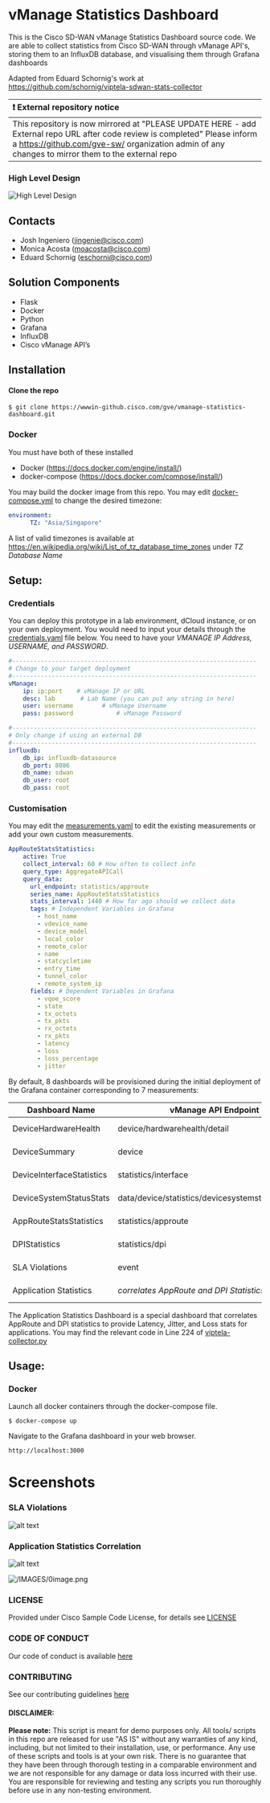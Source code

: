 # vManage Statistics Dashboard
This is the Cisco SD-WAN vManage Statistics Dashboard source code. We are able to collect statistics from Cisco SD-WAN through vManage API's, storing them to an InfluxDB database, and visualising them through Grafana dashboards

Adapted from Eduard Schornig's work at https://github.com/schornig/viptela-sdwan-stats-collector


| :exclamation:  External repository notice   |
|:---------------------------|
| This repository is now mirrored at "PLEASE UPDATE HERE - add External repo URL after code review is completed"  Please inform a https://github.com/gve-sw/ organization admin of any changes to mirror them to the external repo |

### High Level Design

![High Level Design](/IMAGES/design.png)

## Contacts
* Josh Ingeniero (jingenie@cisco.com)
* Monica Acosta (moacosta@cisco.com)
* Eduard Schornig (eschorni@cisco.com)

## Solution Components
* Flask
* Docker
* Python
* Grafana
* InfluxDB
* Cisco vManage API’s

## Installation

#### Clone the repo
```console
$ git clone https://wwwin-github.cisco.com/gve/vmanage-statistics-dashboard.git
```

### Docker
You must have both of these installed
* Docker (https://docs.docker.com/engine/install/)
* docker-compose (https://docs.docker.com/compose/install/)

You may build the docker image from this repo. You may edit [docker-compose.yml](docker-compose.yml) to change the desired timezone:
```yaml
environment:
      TZ: "Asia/Singapore"
```
A list of valid timezones is available at https://en.wikipedia.org/wiki/List_of_tz_database_time_zones under _TZ Database Name_


## Setup:
### Credentials
You can deploy this prototype in a lab environment, dCloud instance, or on your own deployment.
You would need to input your details through the [credentials.yaml](stats-collector-code/credentials.yaml) file below.
You need to have your _VMANAGE IP Address, USERNAME, and PASSWORD_. 

```yaml
#--------------------------------------------------------------------
# Change to your target deployment
#--------------------------------------------------------------------
vManage:
    ip: ip:port    # vManage IP or URL
    desc: lab       # Lab Name (you can put any string in here)
    user: username        # vManage Username
    pass: password            # vManage Password

#--------------------------------------------------------------------
# Only change if using an external DB
#--------------------------------------------------------------------
influxdb:
    db_ip: influxdb-datasource
    db_port: 8086
    db_name: sdwan
    db_user: root
    db_pass: root
```

### Customisation
You may edit the [measurements.yaml](stats-collector-code/measurements.yaml) to edit the existing measurements
or add your own custom measurements. 

```yaml
AppRouteStatsStatistics:
    active: True
    collect_interval: 60 # How often to collect info
    query_type: AggregateAPICall
    query_data:
      url_endpoint: statistics/approute
      series_name: AppRouteStatsStatistics
      stats_interval: 1440 # How far ago should we collect data
      tags: # Independent Variables in Grafana
        - host_name
        - vdevice_name
        - device_model
        - local_color
        - remote_color
        - name
        - statcycletime
        - entry_time
        - tunnel_color
        - remote_system_ip
      fields: # Dependent Variables in Grafana
        - vqoe_score
        - state
        - tx_octets
        - tx_pkts
        - rx_octets
        - rx_pkts
        - latency
        - loss
        - loss_percentage
        - jitter
```

By default, 8 dashboards will be provisioned during the initial deployment of the Grafana container corresponding to 
7 measurements:

| Dashboard Name            | vManage API Endpoint                                | Frequency   |
|---------------------------|-----------------------------------------------------|-------------|
| DeviceHardwareHealth      | device/hardwarehealth/detail                        | 60 seconds  |
| DeviceSummary             | device                                              | 60 seconds  |
| DeviceInterfaceStatistics | statistics/interface                                | 600 seconds |
| DeviceSystemStatusStats   | data/device/statistics/devicesystemstatusstatistics | 600 seconds |
| AppRouteStatsStatistics   | statistics/approute                                 | 60 seconds  |
| DPIStatistics             | statistics/dpi                                      | 60 seconds  |
| SLA Violations            | event                                               | 60 seconds  |
| Application Statistics    | _correlates AppRoute and DPI Statistics_            | 60 seconds  |

The Application Statistics Dashboard is a special dashboard that correlates AppRoute and DPI statistics
to provide Latency, Jitter, and Loss stats for applications. You may find the relevant code in Line 224 of
[viptela-collector.py](stats-collector-code/viptela-collector.py)

## Usage:

### Docker
Launch all docker containers through the docker-compose file.
```commandline
$ docker-compose up
```

Navigate to the Grafana dashboard in your web browser.
```
http://localhost:3000
```

# Screenshots

### SLA Violations
![alt text](IMAGES/violations.png)

### Application Statistics Correlation
![alt text](IMAGES/correlation.png)


![/IMAGES/0image.png](IMAGES/0image.png)

### LICENSE

Provided under Cisco Sample Code License, for details see [LICENSE](LICENSE.md)

### CODE OF CONDUCT

Our code of conduct is available [here](CODE_OF_CONDUCT.md)

### CONTRIBUTING

See our contributing guidelines [here](CONTRIBUTING.md)

#### DISCLAIMER:
<b>Please note:</b> This script is meant for demo purposes only. All tools/ scripts in this repo are released for use "AS IS" without any warranties of any kind, including, but not limited to their installation, use, or performance. Any use of these scripts and tools is at your own risk. There is no guarantee that they have been through thorough testing in a comparable environment and we are not responsible for any damage or data loss incurred with their use.
You are responsible for reviewing and testing any scripts you run thoroughly before use in any non-testing environment.
